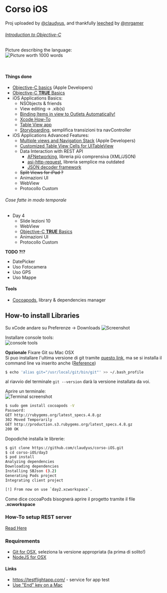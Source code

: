 # Corso iOS

Proj uploaded by [@claudyus], and thankfully [leeched] by [@mrgamer]  

###### [Introduction to Objective-C][objlolc]
Picture describing the language:  
![Picture worth 1000 words](http://qualitycoding.org/jrwp/wp-content/uploads/2012/06/dr-horrible.jpg)

<br>

#### Things done

  * [Objective-C basics][objectivec] (Apple Developers)
  * [Objective-C **TRUE** Basics][objectivecTRUE]
  * iOS Applications Basics:
    * NSObjects & friends
    * View editing -> .xib(s)
    * [Binding Items in view to Outlets Automatically!][automaticoutlets]
    * [Xcode How-To][xcodehowto]
    * [Table View app][tableviewapp]
    * [Storyboarding][storyboard], semplifica transizioni tra navController
  * iOS Applications Advanced Features:
    * [Multiple views and Navigation Stack][navigation] (Apple Developers)
    * [Customized Table View Cells for UITableView][customizedcells]
    * Data Interaction with REST API
      * [AFNetworking][afnetworking], libreria più comprensiva (XML/JSON)
      * [asi-http-request][asihttp], libreria semplice ma outdated
      * [JSON decoder framework][json-framework]
    * ~~Split Views for iPad ?~~
    * Animazioni UI
    * WebView
    * Protocollo Custom

###### Cose fatte in modo temporale

* Day 4
  * Slide lezioni 10
  * WebView
  * [Objective-C **TRUE** Basics][objectivecTRUE]
  * Animazioni UI
  * Protocollo Custom

**TODO ?!?**  
  * DatePicker
  * Uso Fotocamera
  * Uso GPS
  * Uso Mappe

#### Tools

  * [Cocoapods][cocoapods], library & dependencies manager

## How-to install Libraries

Su xCode andare su Preferenze -> Downloads
![Screenshot](http://i.imgur.com/PvIj5cyl.png)

Installare console tools:  
![console tools](http://i.imgur.com/OU05AOEl.png)

**Opzionale** Fixare Git su Mac OSX  
Si puo installare l'ultima versione di git tramite [questo link][git], ma se si installa il command line va inserito anche ([Reference](http://stackoverflow.com/a/12608076))
```bash
$ echo 'alias git="/usr/local/git/bin/git"' >> ~/.bash_profile
```
al riavvio del terminale ```git --version``` darà la versione installata da voi.

Aprire un terminale:  
![Terminal screenshot](http://i.imgur.com/pQF1FZ8l.png)
```bash
$ sudo gem install cocoapods -V
Password:
GET http://rubygems.org/latest_specs.4.8.gz
302 Moved Temporarily
GET http://production.s3.rubygems.org/latest_specs.4.8.gz
200 OK
```

Dopodichè installa le librerie:
```bash
$ git clone https://github.com/claudyus/corso-iOS.git
$ cd corso-iOS/day3
$ pod install
Analyzing dependencies
Downloading dependencies
Installing SBJson (3.2)
Generating Pods project
Integrating client project

[!] From now on use `day2.xcworkspace`.
```
Come dice cocoaPods bisognerà aprire il progetto tramite il file **.xcworkspace**

### How-To setup REST server

[Read Here](nodejs-server/)

### Requirements

  * [Git for OSX][git], seleziona la versione appropriata (la prima di solito!)
  * [NodeJS for OSX][nodejs]

#### Links
  * https://testflightapp.com/ - service for app test
  * [Use "End" key on a Mac](http://lifehacker.com/225873/mac-switchers-tip--remap-the-home-and-end-keys)

  [leeched]: https://en.wikipedia.org/wiki/Leech_(computing)
  [@claudyus]: https://github.com/claudyus
  [@mrgamer]: https://github.com/mrgamer
  [objectivec]: http://developer.apple.com/library/ios/#referencelibrary/GettingStarted/Learning_Objective-C_A_Primer/
  [navigation]: http://developer.apple.com/library/ios/#documentation/WindowsViews/Conceptual/ViewControllerCatalog/Chapters/NavigationControllers.html
  [git]: https://code.google.com/p/git-osx-installer/downloads/list
  [nodejs]: http://nodejs.org/
  [objlolc]: http://qualitycoding.org/dot-notation/
  [asihttp]: https://github.com/pokeb/asi-http-request
  [afnetworking]: https://github.com/AFNetworking/AFNetworking
  [customizedcells]: http://www.appcoda.com/customize-table-view-cells-for-uitableview/
  [tableviewapp]: http://www.appcoda.com/ios-programming-tutorial-create-a-simple-table-view-app/
  [xcodehowto]: http://www.appcoda.com/hello-world-build-your-first-iphone-app/
  [storyboard]: http://docs.xamarin.com/guides/ios/user_interface/tables/part_5_-_using_xcode,_interface_builder,_and_storyboards
  [automaticoutlets]: https://developer.apple.com/technologies/tools/whats-new.html#interface-builder
  [json-framework]: https://github.com/stig/json-framework
  [cocoapods]: http://cocoapods.org/
  [objectivecTRUE]: http://www.slideshare.net/pohjus/introduction-to-objective-c-20?from_search=2  
